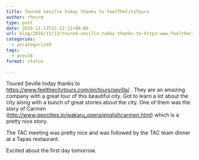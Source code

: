 ```yaml
---
title: Toured Seville today thanks to FeelTheCityTours
author: rhnvrm
type: post
date: 2016-11-13T22:12:21+00:00
url: blog/2016/11/13/toured-seville-today-thanks-to-https-www-feelthecitytours/
categories:
  - uncategorized
tags:
  - aceu16
format: status

---
```

Toured Seville today thanks to https://www.feelthecitytours.com/en/tours/sevilla/ . They are an amazing company with a great tour of this beautiful city. Got to learn a lot about the city along with a bunch of great stories about the city. One of them was the story of Carmen (http://www.geocities.jp/wakaru_opera/englishcarmen.html) which is a pretty nice story. 

The TAC meeting was pretty nice and was followed by the TAC team dinner at a Tapas restaurant. 

Excited about the first day tomorrow.